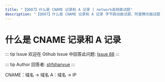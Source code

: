 ```yaml
---
title: "【Q087】什么是 CNAME 记录和 A 记录 | network高频面试题"
description: "【Q087】什么是 CNAME 记录和 A 记录 字节跳动面试题、阿里腾讯面试题、美团小米面试题。"
---
```


# 什么是 CNAME 记录和 A 记录

::: tip Issue
欢迎在 Gtihub Issue 中回答此问题: [Issue 88](https://github.com/shfshanyue/Daily-Question/issues/88)
:::

::: tip Author
回答者: [shfshanyue](https://github.com/shfshanyue)
:::

CNAME：域名 -> 域名
A：域名 -> IP
